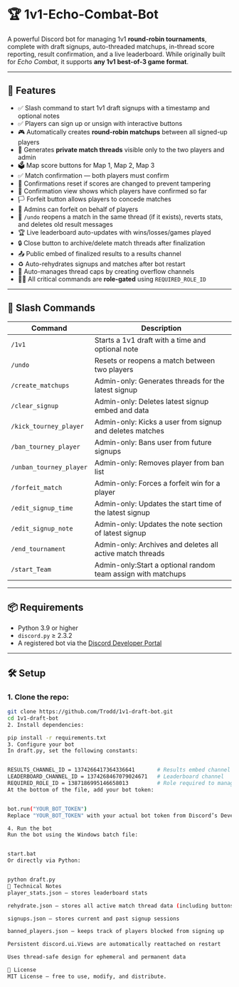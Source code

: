 # 🏆 1v1-Echo-Combat-Bot

A powerful Discord bot for managing 1v1 **round-robin tournaments**, complete with draft signups, auto-threaded matchups, in-thread score reporting, result confirmation, and a live leaderboard. While originally built for *Echo Combat*, it supports **any 1v1 best-of-3 game format**.

---

## 🔧 Features

- ✅ Slash command to start 1v1 draft signups with a timestamp and optional notes  
- ✅ Players can sign up or unsign with interactive buttons  
- 🎮 Automatically creates **round-robin matchups** between all signed-up players  
- 🧵 Generates **private match threads** visible only to the two players and admin  
- 🗳️ Map score buttons for Map 1, Map 2, Map 3  
- ✅ Match confirmation — both players must confirm  
- 🔁 Confirmations reset if scores are changed to prevent tampering  
- 🧠 Confirmation view shows which players have confirmed so far  
- 🏳️ Forfeit button allows players to concede matches  
- 🛑 Admins can forfeit on behalf of players  
- 🔁 `/undo` reopens a match in the same thread (if it exists), reverts stats, and deletes old result messages  
- 🏆 Live leaderboard auto-updates with wins/losses/games played  
- 🔒 Close button to archive/delete match threads after finalization  
- 📤 Public embed of finalized results to a results channel  
- ♻️ Auto-rehydrates signups and matches after bot restart  
- 📌 Auto-manages thread caps by creating overflow channels  
- 🧑‍⚖️ All critical commands are **role-gated** using `REQUIRED_ROLE_ID`  

---

## 💬 Slash Commands

| Command                 | Description                                                 |
|-------------------------|-------------------------------------------------------------|
| `/1v1`                  | Starts a 1v1 draft with a time and optional note            |
| `/undo`                 | Resets or reopens a match between two players               |
| `/create_matchups`      | Admin-only: Generates threads for the latest signup         |
| `/clear_signup`         | Admin-only: Deletes latest signup embed and data            |
| `/kick_tourney_player`  | Admin-only: Kicks a user from signup and deletes matches    |
| `/ban_tourney_player`   | Admin-only: Bans user from future signups                   |
| `/unban_tourney_player` | Admin-only: Removes player from ban list                    |
| `/forfeit_match`        | Admin-only: Forces a forfeit win for a player               |
| `/edit_signup_time`     | Admin-only: Updates the start time of the latest signup     |
| `/edit_signup_note`     | Admin-only: Updates the note section of latest signup       |
| `/end_tournament`       | Admin-only: Archives and deletes all active match threads   |
| `/start_Team`           | Admin-only:Start a optional random team assign with matchups|

---

## 📦 Requirements

- Python 3.9 or higher  
- `discord.py` ≥ 2.3.2  
- A registered bot via the [Discord Developer Portal](https://discord.com/developers/applications)

---

## 🛠️ Setup

### 1. Clone the repo:

```bash
git clone https://github.com/Trodd/1v1-draft-bot.git
cd 1v1-draft-bot
2. Install dependencies:

pip install -r requirements.txt
3. Configure your bot
In draft.py, set the following constants:


RESULTS_CHANNEL_ID = 1374266417364336641       # Results embed channel
LEADERBOARD_CHANNEL_ID = 1374268467079024671   # Leaderboard channel
REQUIRED_ROLE_ID = 1387186995146658013         # Role required to manage matches
At the bottom of the file, add your bot token:


bot.run("YOUR_BOT_TOKEN")
Replace "YOUR_BOT_TOKEN" with your actual bot token from Discord’s Developer Portal.

4. Run the bot
Run the bot using the Windows batch file:


start.bat
Or directly via Python:


python draft.py
🧠 Technical Notes
player_stats.json — stores leaderboard stats

rehydrate.json — stores all active match thread data (including buttons/views)

signups.json — stores current and past signup sessions

banned_players.json — keeps track of players blocked from signing up

Persistent discord.ui.Views are automatically reattached on restart

Uses thread-safe design for ephemeral and permanent data

📝 License
MIT License — free to use, modify, and distribute.


